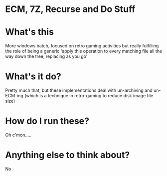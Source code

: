 ECM, 7Z, Recurse and Do Stuff
=============================

What's this
===========
More windows batch, focused on retro gaming activities but really fulfilling the role of being a generic 'apply this operation to every matching file all the way down the tree, replacing as you go'

What's it do?
=============
Pretty much that, but these implementations deal with un-archiving and un-ECM-ing (which is a technique in retro-gaming to reduce disk image file size)

How do I run these?
===================
Oh c'mon.....

Anything else to think about?
=============================
No
